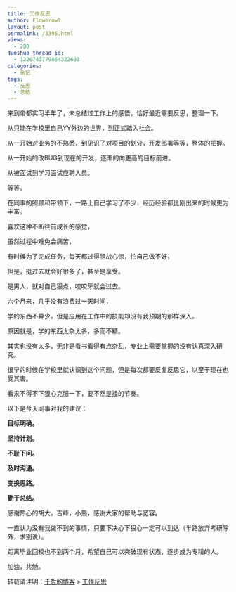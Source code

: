 ```yaml
---
title: 工作反思
author: Flowerowl
layout: post
permalink: /3395.html
views:
  - 280
duoshuo_thread_id:
  - 1220743779864322603
categories:
  - 杂记
tags:
  - 反思
  - 总结
---
```

<p class="p1">
  来到帝都实习半年了，未总结过工作上的感悟，恰好最近需要反思，整理一下。
</p>

<p class="p1">
  从只能在学校里自己YY外边的世界，到正式踏入社会。
</p>

<p class="p1">
  从一开始对业务的不熟悉，到见识了对项目的划分，开发部署等等，整体的把握。
</p>

<p class="p1">
  从一开始的改BUG到现在的开发，逐渐的向更高的目标前进。
</p>

<p class="p1">
  从被面试到学习面试应聘人员。
</p>

<p class="p1">
  等等。
</p>

<p class="p1">
  在同事的照顾和带领下，一路上自己学习了不少，经历经验都比刚出来的时候更为丰富。
</p>

<p class="p1">
  喜欢这种不断往前成长的感觉，
</p>

<p class="p1">
  虽然过程中难免会痛苦，
</p>

<p class="p1">
  有时候为了完成任务，每天都过得胆战心惊，怕自己做不好，
</p>

<p class="p1">
  但是，挺过去就会好很多了，甚至是享受。
</p>

<p class="p1">
  是男人，就对自己狠点，咬咬牙就会过去。
</p>

<p class="p1">
  六个月来，几乎没有浪费过一天时间，
</p>

<p class="p1">
  学的东西不算少，但是应用在工作中的技能却没有我预期的那样深入。
</p>

<p class="p1">
  原因就是，学的东西太杂太多，多而不精。
</p>

<p class="p1">
  其实也没有太多，无非是看书看得有点杂乱，专业上需要掌握的没有认真深入研究。
</p>

<p class="p1">
  很早的时候在学校里就认识到这个问题，但是每次都要反复反思它，以至于现在也受其害。
</p>

<p class="p1">
  看来不得不下狠心克服一下，要不然是挂的节奏。
</p>

<p class="p1">
  以下是今天同事对我的建议：
</p>

<p class="p1">
  <b>目标明确。</b>
</p>

<p class="p1">
  <b>坚持计划。</b>
</p>

<p class="p1">
  <b>不耻下问。</b>
</p>

<p class="p1">
  <b>及时沟通。</b>
</p>

<p class="p1">
  <b>变换思路。</b>
</p>

<p class="p1">
  <b>勤于总结。</b>
</p>

<p class="p1">
  感谢热心的胡大，吉峰，小熊，感谢大家的帮助与宽容。
</p>

<p class="p1">
  一直认为没有我做不到的事情，只要下决心下狠心一定可以到达（半路放弃考研除外，求别说）。
</p>

<p class="p1">
  距离毕业回校也不到两个月，希望自己可以突破现有状态，逐步成为专精的人。
</p>

<p class="p1">
  加油，共勉。
</p>

转载请注明：[于哲的博客][1] &raquo; [工作反思][2]

 [1]: http://lazynight.me
 [2]: http://lazynight.me/3395.html